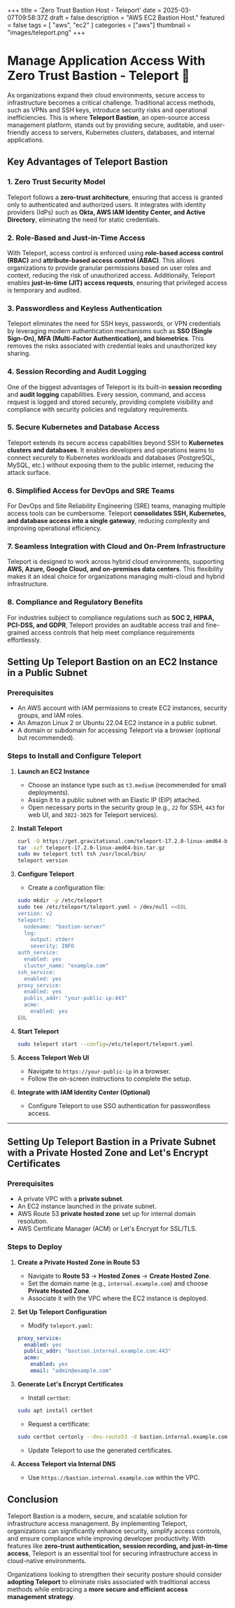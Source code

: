 +++
title = 'Zero Trust Bastion Host - Teleport'
date = 2025-03-07T09:58:37Z
draft = false
description = "AWS EC2 Bastion Host."
featured = false
tags = [
    "aws",
    "ec2"
]
categories = ["aws"]
thumbnail = "images/teleport.png"
+++
# Manage Application Access With Zero Trust Bastion - Teleport 🚀

As organizations expand their cloud environments, secure access to infrastructure becomes a critical challenge. Traditional access methods, such as VPNs and SSH keys, introduce security risks and operational inefficiencies. This is where **Teleport Bastion**, an open-source access management platform, stands out by providing secure, auditable, and user-friendly access to servers, Kubernetes clusters, databases, and internal applications.
<!--more-->

## Key Advantages of Teleport Bastion

### 1. **Zero Trust Security Model**
Teleport follows a **zero-trust architecture**, ensuring that access is granted only to authenticated and authorized users. It integrates with identity providers (IdPs) such as **Okta, AWS IAM Identity Center, and Active Directory**, eliminating the need for static credentials.

### 2. **Role-Based and Just-in-Time Access**
With Teleport, access control is enforced using **role-based access control (RBAC)** and **attribute-based access control (ABAC)**. This allows organizations to provide granular permissions based on user roles and context, reducing the risk of unauthorized access. Additionally, Teleport enables **just-in-time (JIT) access requests**, ensuring that privileged access is temporary and audited.

### 3. **Passwordless and Keyless Authentication**
Teleport eliminates the need for SSH keys, passwords, or VPN credentials by leveraging modern authentication mechanisms such as **SSO (Single Sign-On), MFA (Multi-Factor Authentication), and biometrics**. This removes the risks associated with credential leaks and unauthorized key sharing.

### 4. **Session Recording and Audit Logging**
One of the biggest advantages of Teleport is its built-in **session recording** and **audit logging** capabilities. Every session, command, and access request is logged and stored securely, providing complete visibility and compliance with security policies and regulatory requirements.

### 5. **Secure Kubernetes and Database Access**
Teleport extends its secure access capabilities beyond SSH to **Kubernetes clusters and databases**. It enables developers and operations teams to connect securely to Kubernetes workloads and databases (PostgreSQL, MySQL, etc.) without exposing them to the public internet, reducing the attack surface.

### 6. **Simplified Access for DevOps and SRE Teams**
For DevOps and Site Reliability Engineering (SRE) teams, managing multiple access tools can be cumbersome. Teleport **consolidates SSH, Kubernetes, and database access into a single gateway**, reducing complexity and improving operational efficiency.

### 7. **Seamless Integration with Cloud and On-Prem Infrastructure**
Teleport is designed to work across hybrid cloud environments, supporting **AWS, Azure, Google Cloud, and on-premises data centers**. This flexibility makes it an ideal choice for organizations managing multi-cloud and hybrid infrastructure.

### 8. **Compliance and Regulatory Benefits**
For industries subject to compliance regulations such as **SOC 2, HIPAA, PCI-DSS, and GDPR**, Teleport provides an auditable access trail and fine-grained access controls that help meet compliance requirements effortlessly.

## Setting Up Teleport Bastion on an EC2 Instance in a Public Subnet

### Prerequisites
- An AWS account with IAM permissions to create EC2 instances, security groups, and IAM roles.
- An Amazon Linux 2 or Ubuntu 22.04 EC2 instance in a public subnet.
- A domain or subdomain for accessing Teleport via a browser (optional but recommended).

### Steps to Install and Configure Teleport

1. **Launch an EC2 Instance**
   - Choose an instance type such as `t3.medium` (recommended for small deployments).
   - Assign it to a public subnet with an Elastic IP (EIP) attached.
   - Open necessary ports in the security group (e.g., `22` for SSH, `443` for web UI, and `3022-3025` for Teleport services).

2. **Install Teleport**
   ```bash
   curl -O https://get.gravitational.com/teleport-17.2.0-linux-amd64-bin.tar.gz
   tar -xzf teleport-17.2.0-linux-amd64-bin.tar.gz
   sudo mv teleport tctl tsh /usr/local/bin/
   teleport version
   ```

3. **Configure Teleport**
   - Create a configuration file:
   ```bash
   sudo mkdir -p /etc/teleport
   sudo tee /etc/teleport/teleport.yaml > /dev/null <<EOL
   version: v2
   teleport:
     nodename: "bastion-server"
     log:
       output: stderr
       severity: INFO
   auth_service:
     enabled: yes
     cluster_name: "example.com"
   ssh_service:
     enabled: yes
   proxy_service:
     enabled: yes
     public_addr: "your-public-ip:443"
     acme:
       enabled: yes
   EOL
   ```

4. **Start Teleport**
   ```bash
   sudo teleport start --config=/etc/teleport/teleport.yaml
   ```

5. **Access Teleport Web UI**
   - Navigate to `https://your-public-ip` in a browser.
   - Follow the on-screen instructions to complete the setup.

6. **Integrate with IAM Identity Center (Optional)**
   - Configure Teleport to use SSO authentication for passwordless access.
---
## Setting Up Teleport Bastion in a Private Subnet with a Private Hosted Zone and Let's Encrypt Certificates

### Prerequisites
- A private VPC with a **private subnet**.
- An EC2 instance launched in the private subnet.
- AWS Route 53 **private hosted zone** set up for internal domain resolution.
- AWS Certificate Manager (ACM) or Let's Encrypt for SSL/TLS.

### Steps to Deploy

1. **Create a Private Hosted Zone in Route 53**
   - Navigate to **Route 53** → **Hosted Zones** → **Create Hosted Zone**.
   - Set the domain name (e.g., `internal.example.com`) and choose **Private Hosted Zone**.
   - Associate it with the VPC where the EC2 instance is deployed.

2. **Set Up Teleport Configuration**
   - Modify `teleport.yaml`:
   ```yaml
   proxy_service:
     enabled: yes
     public_addr: "bastion.internal.example.com:443"
     acme:
       enabled: yes
       email: "admin@example.com"
   ```

3. **Generate Let's Encrypt Certificates**
   - Install `certbot`:
   ```bash
   sudo apt install certbot
   ```
   - Request a certificate:
   ```bash
   sudo certbot certonly --dns-route53 -d bastion.internal.example.com
   ```
   - Update Teleport to use the generated certificates.

4. **Access Teleport via Internal DNS**
   - Use `https://bastion.internal.example.com` within the VPC.

## Conclusion
Teleport Bastion is a modern, secure, and scalable solution for infrastructure access management. By implementing Teleport, organizations can significantly enhance security, simplify access controls, and ensure compliance while improving developer productivity. With features like **zero-trust authentication, session recording, and just-in-time access**, Teleport is an essential tool for securing infrastructure access in cloud-native environments.

Organizations looking to strengthen their security posture should consider **adopting Teleport** to eliminate risks associated with traditional access methods while embracing a **more secure and efficient access management strategy**.


